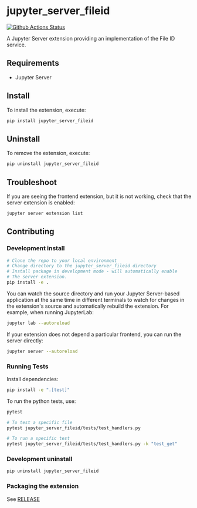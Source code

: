 # jupyter_server_fileid

[![Github Actions Status](https://github.com/jupyter-server/jupyter_server_fileid/workflows/Build/badge.svg)](https://github.com/jupyter-server/jupyter_server_fileid/actions/workflows/build.yml)

A Jupyter Server extension providing an implementation of the File ID service.

## Requirements

- Jupyter Server

## Install

To install the extension, execute:

```bash
pip install jupyter_server_fileid
```

## Uninstall

To remove the extension, execute:

```bash
pip uninstall jupyter_server_fileid
```

## Troubleshoot

If you are seeing the frontend extension, but it is not working, check
that the server extension is enabled:

```bash
jupyter server extension list
```

## Contributing

### Development install

```bash
# Clone the repo to your local environment
# Change directory to the jupyter_server_fileid directory
# Install package in development mode - will automatically enable
# The server extension.
pip install -e .
```


You can watch the source directory and run your Jupyter Server-based application at the same time in different terminals to watch for changes in the extension's source and automatically rebuild the extension.  For example,
when running JupyterLab:

```bash
jupyter lab --autoreload
```

If your extension does not depend a particular frontend, you can run the
server directly:

```bash
jupyter server --autoreload
```

### Running Tests

Install dependencies:

```bash
pip install -e ".[test]"
```

To run the python tests, use:

```bash
pytest

# To test a specific file
pytest jupyter_server_fileid/tests/test_handlers.py

# To run a specific test
pytest jupyter_server_fileid/tests/test_handlers.py -k "test_get"
```

### Development uninstall

```bash
pip uninstall jupyter_server_fileid
```

### Packaging the extension

See [RELEASE](RELEASE.md)
